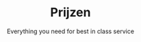 ---
title: "Prijzen"
subtitle: "Everything you need for best in class service"
description: "Everything you need for best in class service"
draft: false
layout: "pricing"

pricing_list:
  # pricing item
  - name : "Reboot"
    currency: ""
    price: "Variabel"
    price_per : ""
    info : "Redesign van bestaande site"
    recommended : false
    services:
    - "Vernieuwd design"
    - "Verwijderen en update van code"
    - "Verbeterde veiligheid"
    - "Nieuwe functies en "
    button:
      enable : true
      label : "Get started for Free"
      link : "#!"
      
  # pricing item
  - name : "Wordpress nettside"
    currency: "kr."
    price: "25.000"
    price_per : ""
    info : "Ny nettside"
    recommended : true
    services:
    - "Skreddersydde nettside"
    - "Unike nettside"
    - "Brandguide, fargepalett, typografi"
    - "Time-Critical Services"
    - "Google Analytics & Console"
    - "Først år oppfølging"
    button:
      enable : true
      label : "Get started"
      link : "#!"
      
  # pricing item
  - name : "Business Plan"
    currency: "$"
    price: "199"
    price_per : "month"
    info : "Best For Large Individuals"
    recommended : false
    services:
    - "Express Service"
    - "Customs Clearance"
    - "Time-Critical Services"
    button:
      enable : true
      label : "Get started"
      link : "nl/contact/"


# faq
faq:
  enable: true
  section: "faq"


# call_to_action
call_to_action:
  enable : true
  title : "Need a larger plan?"
  image : "images/vector.svg"
  content : "Lorem ipsum dolor sit amet, consectetur adipiscing elit. Consequat tristique eget amet, tempus eu at consecttur."
  button:
    enable : true
    label : "Contact Us"
    link : "contact/"
---
